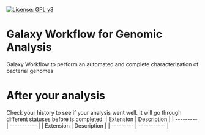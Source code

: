 [![License: GPL v3](https://img.shields.io/badge/License-GPL%20v3-blue.svg)](https://www.gnu.org/licenses/gpl-3.0)


# Galaxy Workflow for Genomic Analysis
Galaxy Workflow to perform an automated and complete characterization of bacterial genomes

# After your analysis
Check your history to see if your analysis went well. It will go through different statuses before is completed. 
| Extension | Description |
| --------- | ----------- |
| Extension | Description |
| --------- | ----------- |
